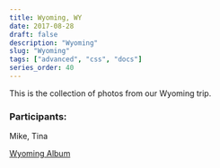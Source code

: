 ```yaml
---
title: Wyoming, WY
date: 2017-08-28
draft: false
description: "Wyoming"
slug: "Wyoming"
tags: ["advanced", "css", "docs"]
series_order: 40
---
```


This is the collection of photos from our Wyoming trip. 

### Participants:
Mike, Tina

[Wyoming Album](https://photos.app.goo.gl/sF2ReuXqvYJYQaUo7)